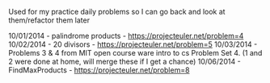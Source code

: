 Used for my practice daily problems so I can go back and look at them/refactor them later

10/01/2014 - palindrome products - https://projecteuler.net/problem=4
10/02/2014 - 20 divisors - https://projecteuler.net/problem=5
10/03/2014 - Problems 3 & 4 from MIT open course ware intro to cs Problem Set 4. (1 and 2 were done at home, will merge these if I get a chance)
10/06/2014 - FindMaxProducts - https://projecteuler.net/problem=8
